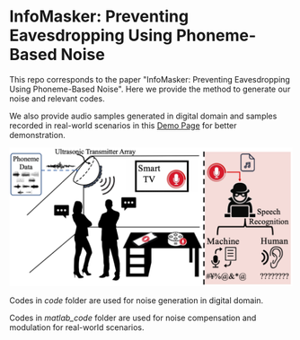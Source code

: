 # InfoMasker: Preventing Eavesdropping Using Phoneme-Based Noise

This repo corresponds to the paper "InfoMasker: Preventing Eavesdropping Using Phoneme-Based Noise". Here we provide the method to generate our noise and relevant codes.

We also provide audio samples generated in digital domain and samples recorded in real-world scenarios in this [Demo Page](https://desperado1999.github.io/projects/) for better demonstration.

![Overview of InfoMasker](images/introduction.png "Overview of InfoMasker")

Codes in *code* folder are used for noise generation in digital domain.

Codes in *matlab_code* folder are used for noise compensation and modulation for real-world scenarios.
